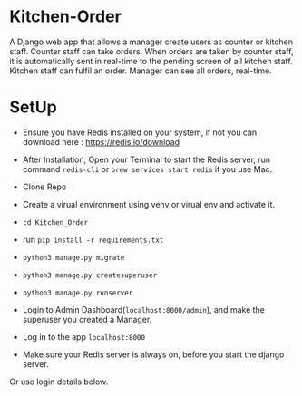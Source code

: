 # Kitchen-Order
A Django web app that allows a manager create users as counter or kitchen staff. Counter staff can take orders. When orders are taken by counter staff, it is automatically sent in real-time to the pending screen of all kitchen staff. Kitchen staff can fulfil an order. Manager can see all orders, real-time.

# SetUp
- Ensure you have Redis installed on your system, if not you can download here : https://redis.io/download
- After Installation, Open your Terminal to start the Redis server, run command `redis-cli` or `brew services start redis` if you use Mac.
- Clone Repo
- Create a virual environment using venv or virual env and activate it.
- `cd Kitchen_Order`
-  run `pip install -r requirements.txt`
- `python3 manage.py migrate`
- `python3 manage.py createsuperuser`
- `python3 manage.py runserver`
- Login to Admin Dashboard(`localhost:8000/admin`), and make the superuser you created a Manager.
- Log in to the app `localhost:8000`

- Make sure your Redis server is always on, before you start the django server.

Or use login details below.
